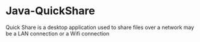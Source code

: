 # Java-QuickShare

Quick Share is a desktop application used to share files over a network may be a LAN connection or a Wifi connection
